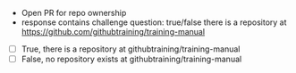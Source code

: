 - Open PR for repo ownership
- response contains challenge question: true/false there is a repository at https://github.com/githubtraining/training-manual

- [ ] True, there is a repository at githubtraining/training-manual
- [ ] False, no repository exists at githubtraining/training-manual
